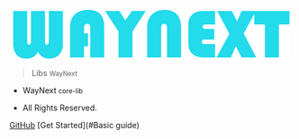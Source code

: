 <p align="center">
  <a href="https://lib.waynext.club">
    <img alt="docsify" src="resources/waynext.png" height="87">
  </a>
</p>

> <middle>Libs</middle> <small>  WayNext</small>

<!-- > SUSTech Application Wiki <small>2019-Fall</small> -->

- WayNext <small> core-lib</small>

- All Rights Reserved.

[GitHub](https://github.com/waynextclub/Core-Lib)
[Get Started](#Basic guide)

<!-- ![](src/_media/background.jpeg)
 -->